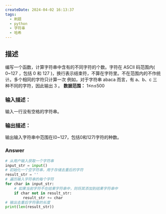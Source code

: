 ```yaml
---
createDate: 2024-04-02 16:13:37
tags:
  - 刷题
  - python
  - 字符串
  - 哈希
---
```

## **描述**
编写一个函数，计算字符串中含有的不同字符的个数。字符在 ASCII 码范围内( 0~127 ，包括 0 和 127 )，换行表示结束符，不算在字符里。不在范围内的不作统计。多个相同的字符只计算一次
例如，对于字符串 abaca 而言，有 a、b、c 三种不同的字符，因此输出 3 。
**数据范围：** 1≤n≤500
### **输入描述：**
输入一行没有空格的字符串。
### **输出描述：**
输出输入字符串中范围在(0~127，包括0和127)字符的种数。
### **Answer**
```python
# 从用户输入获取一个字符串
input_str = input()
# 初始化一个空字符串，用于存储去重后的字符
result_str = ''
# 遍历输入字符串的每个字符
for char in input_str:
    # 如果当前字符不在结果字符串中，则将其添加到结果字符串中
    if char not in result_str:
        result_str += char
# 输出去重后字符串的长度
print(len(result_str))
```
